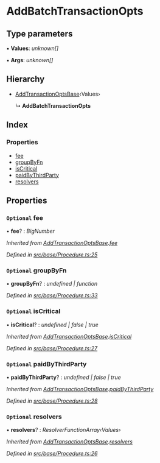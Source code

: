 # AddBatchTransactionOpts

## Type parameters

▪ **Values**: _unknown\[\]_

▪ **Args**: _unknown\[\]_

## Hierarchy

* [AddTransactionOptsBase](addtransactionoptsbase.md)‹Values›

  ↳ **AddBatchTransactionOpts**

## Index

### Properties

* [fee](addbatchtransactionopts.md#optional-fee)
* [groupByFn](addbatchtransactionopts.md#optional-groupbyfn)
* [isCritical](addbatchtransactionopts.md#optional-iscritical)
* [paidByThirdParty](addbatchtransactionopts.md#optional-paidbythirdparty)
* [resolvers](addbatchtransactionopts.md#optional-resolvers)

## Properties

### `Optional` fee

• **fee**? : _BigNumber_

_Inherited from_ [_AddTransactionOptsBase_](addtransactionoptsbase.md)_._[_fee_](addtransactionoptsbase.md#optional-fee)

_Defined in_ [_src/base/Procedure.ts:25_](https://github.com/PolymathNetwork/polymesh-sdk/blob/bf2b7a12/src/base/Procedure.ts#L25)

### `Optional` groupByFn

• **groupByFn**? : _undefined \| function_

_Defined in_ [_src/base/Procedure.ts:33_](https://github.com/PolymathNetwork/polymesh-sdk/blob/bf2b7a12/src/base/Procedure.ts#L33)

### `Optional` isCritical

• **isCritical**? : _undefined \| false \| true_

_Inherited from_ [_AddTransactionOptsBase_](addtransactionoptsbase.md)_._[_isCritical_](addtransactionoptsbase.md#optional-iscritical)

_Defined in_ [_src/base/Procedure.ts:27_](https://github.com/PolymathNetwork/polymesh-sdk/blob/bf2b7a12/src/base/Procedure.ts#L27)

### `Optional` paidByThirdParty

• **paidByThirdParty**? : _undefined \| false \| true_

_Inherited from_ [_AddTransactionOptsBase_](addtransactionoptsbase.md)_._[_paidByThirdParty_](addtransactionoptsbase.md#optional-paidbythirdparty)

_Defined in_ [_src/base/Procedure.ts:28_](https://github.com/PolymathNetwork/polymesh-sdk/blob/bf2b7a12/src/base/Procedure.ts#L28)

### `Optional` resolvers

• **resolvers**? : _ResolverFunctionArray‹Values›_

_Inherited from_ [_AddTransactionOptsBase_](addtransactionoptsbase.md)_._[_resolvers_](addtransactionoptsbase.md#optional-resolvers)

_Defined in_ [_src/base/Procedure.ts:26_](https://github.com/PolymathNetwork/polymesh-sdk/blob/bf2b7a12/src/base/Procedure.ts#L26)

